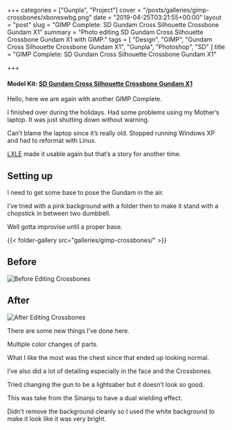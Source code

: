 +++
categories = ["Gunpla", "Project"]
cover = "/posts/galleries/gimp-crossbones/xboneswbg.png"
date = "2019-04-25T03:21:55+00:00"
layout = "post"
slug = "GIMP Complete: SD Gundam Cross Silhouette Crossbone Gundam X1"
summary = "Photo editing SD Gundam Cross Silhouette Crossbone Gundam X1 with GIMP."
tags = [
  "Design",
  "GIMP",
  "Gundam Cross Silhouette Crossbone Gundam X1",
  "Gunpla",
  "Photoshop",
  "SD"
]
title = "GIMP Complete: SD Gundam Cross Silhouette Crossbone Gundam X1"

+++

#### Model Kit: [SD Gundam Cross Silhouette Crossbone Gundam X1](/build-complete-sd-gundam-cross-silhouette-crossbone-gundam-x1/)

Hello, here we are again with another GIMP Complete.

I finished over during the holidays. Had some problems using my Mother’s laptop. It was just shutting down without warning.

Can’t blame the laptop since it’s really old. Stopped running Windows XP and had to reformat with Linux.

[LXLE](http://www.lxle.net/) made it usable again but that’s a story for another time.

## Setting up
I need to get some base to pose the Gundam in the air.

I’ve tried with a pink background with a folder then to make it stand with a chopstick in between two dumbbell.

Well gotta improvise until a proper base.

{{< folder-gallery src="galleries/gimp-crossbones/" >}}

## Before

![Before Editing Crossbones](/posts/galleries/gimp-crossbones/20190417_225518.jpg)

## After

![After Editing Crossbones](/posts/galleries/gimp-crossbones/xboneswbg.png)

There are some new things I’ve done here.

Multiple color changes of parts.

What I like the most was the chest since that ended up looking normal.

I’ve also did a lot of detailing especially in the face and the Crossbones.

Tried changing the gun to be a lightsaber but it doesn’t look so good.

This was take from the Sinanju to have a dual wielding effect.

Didn’t remove the background cleanly so I used the white background to make it look like it was very bright.
